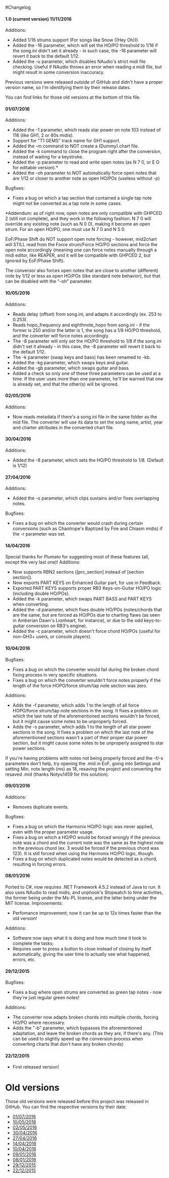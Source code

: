 #Changelog

#### 1.0 (current version) 11/11/2016
Additions:
* Added 1/16 strums support (For songs like Snow ((Hey Oh)))
* Added the -16 parameter, which will set the HO/PO threshold to 1/16 if the song.ini didn't set it already - in such case, the -16 parameter will revert it back to the default 1/12.
* Added the -u parameter, which disables NAudio's strict midi file checking. Useful if NAudio throws an error when reading a midi file, but might result in some conversion inaccuracy.

Previous versions were released outside of GitHub and didn't have a proper version name, so I'm identifying them by their release dates.

You can find links for those old versions at the bottom of this file.

#### 01/07/2016
Additions:
* Added the -1 parameter, which reads star power on note 103 instead of 116 (like GH1, 2 or 80s midis).
* Support for "T1 GEMS" track name for GH1 support.
* Added the -m command to NOT create a (Dummy).chart file.
* Added the -k command to close the program right after the conversion, instead of waiting for a keystroke.
* Added the -p parameter to read and write open notes (as N 7 0, or E O for editable version).*
* Added the -oh parameter to NOT automatically force open notes that are 1/12 or closer to another note as open HO/POs (useless without -p)

Bugfixes:
- Fixes a bug on which a tap section that contained a single tap note might not be converted as a tap note in some cases.
 
*Addendum: as of right now, open notes are only compatible with GHPCED 2 (still not complete), and they work in the following fashion: N 7 0 will override any existing note (such as N 0 0), making it become an open strum. For an open HO/PO, one must use N 7 0 and N 5 0.

EoF/Phase Shift do NOT support open note forcing - however, mid2chart will STILL read from the Force strum/Force HO/PO sections and force the open note accordingly (meaning one can force notes manually through a midi editor, like REAPER, and it will be compatible with GHPCED 2, but ignored by EoF/Phase Shift).

The conversor also forces open notes that are close to another (different) note by 1/12 or less as open HO/POs (like standard note behavior), but that can be disabled with the "-oh" parameter.
 
#### 10/05/2016
Additions:
* Reads delay (offset) from song.ini, and adapts it accordingly (ex. 253 to 0.253).
* Reads hopo_frequency and eighthnote_hopo from song.ini - if the former is 250 and/or the latter is 1, the song has a 1/8 HO/PO threshold, and the converter will force notes accordingly.
* The -8 parameter will only set the HO/PO threshold to 1/8 if the song.ini didn't set it already - in this case, the -8 parameter will revert it back to the default 1/12.
* The -k parameter (swap keys and bass) has been renamed to -kb.
* Added the -kg parameter, which swaps keys and guitar.
* Added the -gb parameter, which swaps guitar and bass.
* Added a check so only one of these three parameters can be used at a time. If the user uses more than one parameter, he'll be warned that one is already set, and that the other(s) will be ignored.
 
#### 02/05/2016
Additions:
* Now reads metadata if there's a song.ini file in the same folder as the mid file. The converter will use its data to set the song name, artist, year and charter attributes in the converted chart file.
 
#### 30/04/2016
Additions:
* Added the -8 parameter, which sets the HO/PO threshold to 1/8. (Default is 1/12)
 
#### 27/04/2016
Additions:
* Added the -o parameter, which clips sustains and/or fixes overlapping notes.

Bugfixes:
* Fixes a bug on which the converter would crash during certain conversions (such as Chaotrope's Baptized by Fire and Chiasm midis) if the -r parameter was set.
 
#### 14/04/2016
Special thanks for Plumato for suggesting most of these features (all, except the very last one)!
Additions:
* Now supports RBN2 sections ([prc_section] instead of [section section]).
* Now exports PART KEYS on Enhanced Guitar part, for use in Feedback.
* Exported PART KEYS supports proper RB3 Keys-on-Guitar HO/PO logic (including double HO/POs).
* Added the -k parameter, which swaps PART BASS and PART KEYS when converting.
* Added the -d parameter, which fixes double HO/POs (notes/chords that are the same, but are forced as HO/POs due to charting flaws (as seen in Amberian Dawn's Lionheart, for instance), or due to the odd keys-to-guitar conversion on RB3's engine).
* Added the -c parameter, which doesn't force chord HO/POs (useful for non-GH3+ users, or console players).
 
#### 10/04/2016
Bugfixes:
* Fixes a bug on which the converter would fail during the broken chord fixing process in very specific situations.
* Fixes a bug on which the converter wouldn't force notes properly if the length of the force HOPO/force strum/tap note section was zero.

Additions:
* Adds the -f parameter, which adds 1 to the length of all force HOPO/force strum/tap note sections in the song. It fixes a problem on which the last note of the aforementioned sections wouldn't be forced, but it might cause some notes to be unproperly forced.
* Adds the -s parameter, which adds 1 to the length of all star power sections in the song. It fixes a problem on which the last note of the aforementioned sections wasn't a part of their proper star power section, but it might cause some notes to be unproperly assigned to star power sections.

If you're having problems with notes not being properly forced and the -f/-s parameters don't help, try opening the .mid in EoF, going into Settings and setting Min. note length (ms) as 18, resaving the project and converting the resaved .mid (thanks Notyu1459 for this solution).
 
#### 09/01/2016
Additions:
* Removes duplicate events.

Bugfixes:
* Fixes a bug on which the Harmonix HO/PO logic was never applied, even with the proper parameter usage.
* Fixes a bug on which a HO/PO would be forced wrongly if the previous note was a chord and the current note was the same as the highest note in the previous chord (ex. 3 would be forced if the previous chord was 123). It is still forced when using the Harmonix HO/PO logic, though.
* Fixes a bug on which duplicated notes would be detected as a chord, resulting in forcing errors.
 
#### 08/01/2016

Ported to C#, now requires .NET Framework 4.5.2 instead of Java to run.
It also uses NAudio to read midis, and unphook's Stopwatch to time activities, the former being under the Ms-PL license, and the latter being under the MIT license.
Improvements:
* Perfomance improvement; now it can be up to 12x times faster than the old version!

Additions:
* Software now says what it is doing and how much time it took to complete the tasks;
* Requires user to press a button to close instead of closing by itself automatically, giving the user time to actually see what happened, errors, etc.
 
#### 29/12/2015
Bugfixes:
* Fixes a bug where open strums are converted as green tap notes - now they're just regular green notes!

Additions:
* The converter now adapts broken chords into multiple chords, forcing HO/PO where necessary.
* Adds the "-b" parameter, which bypasses the aforementioned adaptation, and leave the broken chords as they are, if there's any. (This can be used to slightly speed up the conversion process when converting charts that don't have any broken chords)
 
#### 22/12/2015
* First released version!

# Old versions

Those old versions were released before this project was released in GitHub. You can find the respective versions by their date:

* [01/07/2016](https://www.dropbox.com/s/vjgpg08g2gp1nxp/mid2chart.7z?dl=1)
* [10/05/2016](https://www.dropbox.com/s/vhgpbmlb6r1nvj1/mid2chart%2010-05-2016.7z?dl=1)
* [02/05/2016](https://www.dropbox.com/s/vvdgbfi3gqdojol/mid2chart%2002-05-2016.7z?dl=1)
* [30/04/2016](https://www.dropbox.com/s/d834vn6p4aped7b/mid2chart%2030-04-2016.7z?dl=1)
* [27/04/2016](https://www.dropbox.com/s/l27hyhzxgyyq1ss/mid2chart%2027-04-2016.7z?dl=1)
* [14/04/2016](https://www.dropbox.com/s/xfqc48pvhme1m73/mid2chart%2014-04-2016.7z?dl=1)
* [10/04/2016](https://www.dropbox.com/s/ihlxkiwjaskcaqx/mid2chart%2010-04-2016.7z?dl=1)
* [09/01/2016](https://www.dropbox.com/s/3riumt6cyi5e3k8/mid2chart%2009-01-2016.7z?dl=1)
* [08/01/2016](https://www.dropbox.com/s/59hu5ksjaaq8ii8/mid2chart%2008-01-2016.7z?dl=1)
* [29/12/2015](https://www.dropbox.com/s/h1fe1spir0vkmqz/mid2chart%2029-12-2015.7z?dl=1)
* [22/12/2015](https://www.dropbox.com/s/m0i22zrvmg15o9p/mid2chart%2022-12-2015.7z?dl=1)